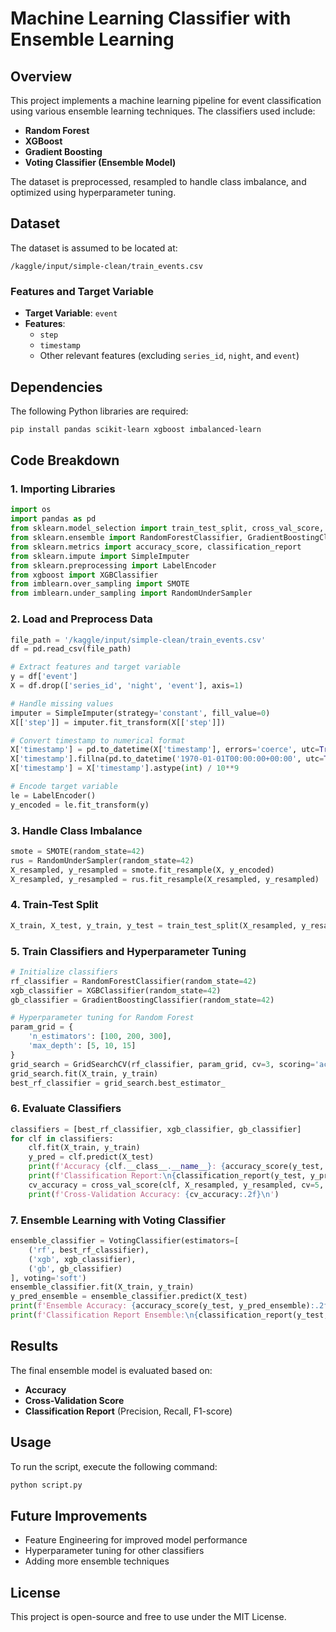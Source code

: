 # Machine Learning Classifier with Ensemble Learning

## Overview
This project implements a machine learning pipeline for event classification using various ensemble learning techniques. The classifiers used include:
- **Random Forest**
- **XGBoost**
- **Gradient Boosting**
- **Voting Classifier (Ensemble Model)**

The dataset is preprocessed, resampled to handle class imbalance, and optimized using hyperparameter tuning.

## Dataset
The dataset is assumed to be located at:
```
/kaggle/input/simple-clean/train_events.csv
```

### Features and Target Variable
- **Target Variable**: `event`
- **Features**:
  - `step`
  - `timestamp`
  - Other relevant features (excluding `series_id`, `night`, and `event`)

## Dependencies
The following Python libraries are required:
```bash
pip install pandas scikit-learn xgboost imbalanced-learn
```

## Code Breakdown
### 1. Importing Libraries
```python
import os
import pandas as pd
from sklearn.model_selection import train_test_split, cross_val_score, GridSearchCV
from sklearn.ensemble import RandomForestClassifier, GradientBoostingClassifier, VotingClassifier
from sklearn.metrics import accuracy_score, classification_report
from sklearn.impute import SimpleImputer
from sklearn.preprocessing import LabelEncoder
from xgboost import XGBClassifier
from imblearn.over_sampling import SMOTE
from imblearn.under_sampling import RandomUnderSampler
```

### 2. Load and Preprocess Data
```python
file_path = '/kaggle/input/simple-clean/train_events.csv'
df = pd.read_csv(file_path)

# Extract features and target variable
y = df['event']
X = df.drop(['series_id', 'night', 'event'], axis=1)

# Handle missing values
imputer = SimpleImputer(strategy='constant', fill_value=0)
X[['step']] = imputer.fit_transform(X[['step']])

# Convert timestamp to numerical format
X['timestamp'] = pd.to_datetime(X['timestamp'], errors='coerce', utc=True)
X['timestamp'].fillna(pd.to_datetime('1970-01-01T00:00:00+00:00', utc=True), inplace=True)
X['timestamp'] = X['timestamp'].astype(int) / 10**9

# Encode target variable
le = LabelEncoder()
y_encoded = le.fit_transform(y)
```

### 3. Handle Class Imbalance
```python
smote = SMOTE(random_state=42)
rus = RandomUnderSampler(random_state=42)
X_resampled, y_resampled = smote.fit_resample(X, y_encoded)
X_resampled, y_resampled = rus.fit_resample(X_resampled, y_resampled)
```

### 4. Train-Test Split
```python
X_train, X_test, y_train, y_test = train_test_split(X_resampled, y_resampled, test_size=0.2, random_state=42)
```

### 5. Train Classifiers and Hyperparameter Tuning
```python
# Initialize classifiers
rf_classifier = RandomForestClassifier(random_state=42)
xgb_classifier = XGBClassifier(random_state=42)
gb_classifier = GradientBoostingClassifier(random_state=42)

# Hyperparameter tuning for Random Forest
param_grid = {
    'n_estimators': [100, 200, 300],
    'max_depth': [5, 10, 15]
}
grid_search = GridSearchCV(rf_classifier, param_grid, cv=3, scoring='accuracy', n_jobs=-1)
grid_search.fit(X_train, y_train)
best_rf_classifier = grid_search.best_estimator_
```

### 6. Evaluate Classifiers
```python
classifiers = [best_rf_classifier, xgb_classifier, gb_classifier]
for clf in classifiers:
    clf.fit(X_train, y_train)
    y_pred = clf.predict(X_test)
    print(f'Accuracy {clf.__class__.__name__}: {accuracy_score(y_test, y_pred):.2f}')
    print(f'Classification Report:\n{classification_report(y_test, y_pred)}')
    cv_accuracy = cross_val_score(clf, X_resampled, y_resampled, cv=5, scoring='accuracy').mean()
    print(f'Cross-Validation Accuracy: {cv_accuracy:.2f}\n')
```

### 7. Ensemble Learning with Voting Classifier
```python
ensemble_classifier = VotingClassifier(estimators=[
    ('rf', best_rf_classifier),
    ('xgb', xgb_classifier),
    ('gb', gb_classifier)
], voting='soft')
ensemble_classifier.fit(X_train, y_train)
y_pred_ensemble = ensemble_classifier.predict(X_test)
print(f'Ensemble Accuracy: {accuracy_score(y_test, y_pred_ensemble):.2f}')
print(f'Classification Report Ensemble:\n{classification_report(y_test, y_pred_ensemble)}')
```

## Results
The final ensemble model is evaluated based on:
- **Accuracy**
- **Cross-Validation Score**
- **Classification Report** (Precision, Recall, F1-score)

## Usage
To run the script, execute the following command:
```bash
python script.py
```

## Future Improvements
- Feature Engineering for improved model performance
- Hyperparameter tuning for other classifiers
- Adding more ensemble techniques

## License
This project is open-source and free to use under the MIT License.

